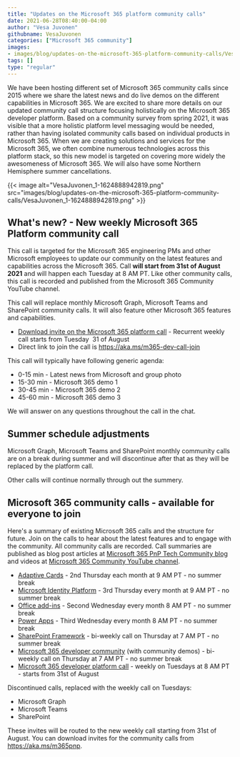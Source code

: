 ```yaml
---
title: "Updates on the Microsoft 365 platform community calls"
date: 2021-06-28T08:40:00-04:00
author: "Vesa Juvonen"
githubname: VesaJuvonen
categories: ["Microsoft 365 community"]
images:
- images/blog/updates-on-the-microsoft-365-platform-community-calls/VesaJuvonen_1-1624888942819.png
tags: []
type: "regular"
---
```


We have been hosting different set of Microsoft 365 community calls
since 2015 where we share the latest news and do live demos on the
different capabilities in Microsoft 365.
We are excited to share more details on our updated community call
structure focusing holistically on the Microsoft 365 developer platform.
Based on a community survey from spring 2021, it was visible that a more
holistic platform level messaging would be needed, rather than having
isolated community calls based on individual products in Microsoft
365. When we are creating solutions and services for the Microsoft 365,
we often combine numerous technologies across this platform stack, so
this new model is targeted on covering more widely the awesomeness of
Microsoft 365.
We will also have some Northern Hemisphere summer cancellations.

{{< image alt="VesaJuvonen_1-1624888942819.png" src="images/blog/updates-on-the-microsoft-365-platform-community-calls/VesaJuvonen_1-1624888942819.png" >}}

## What's new? - New weekly Microsoft 365 Platform community call 

This call is targeted for the Microsoft 365 engineering PMs and other
Microsoft employees to update our community on the latest features and
capabilities across the Microsoft 365. Call **will start from 31st of
August 2021** and will happen each Tuesday at 8 AM PT. Like other
community calls, this call is recorded and published from the Microsoft
365 Community YouTube channel.

This call will replace monthly Microsoft Graph, Microsoft Teams and
SharePoint community calls. It will also feature other Microsoft 365
features and capabilities.

-   [Download invite on the Microsoft 365 platform
    call](https://aka.ms/m365-dev-call) - Recurrent weekly call starts
    from Tuesday  31 of August
-   Direct link to join the call is <https://aka.ms/m365-dev-call-join>

This call will typically have following generic agenda:

-   0-15 min - Latest news from Microsoft and group photo
-   15-30 min - Microsoft 365 demo 1
-   30-45 min - Microsoft 365 demo 2
-   45-60 min - Microsoft 365 demo 3

We will answer on any questions throughout the call in the chat.

## Summer schedule adjustments 

Microsoft Graph, Microsoft Teams and SharePoint monthly community calls
are on a break during summer and will discontinue after that as they
will be replaced by the platform call.

Other calls will continue normally through out the summery.

## Microsoft 365 community calls - available for everyone to join 

Here's a summary of existing Microsoft 365 calls and the structure for
future. Join on the calls to hear about the latest features and to
engage with the community. All community calls are recorded. Call
summaries are published as blog post articles at [Microsoft 365 PnP Tech
Community blog](https://aka.ms/m365pnp/community/blog) and videos at
[Microsoft 365 Community YouTube
channel](https://aka.ms/m365pnp/videos).


-   [Adaptive Cards](https://aka.ms/adaptivecardscommunitycall) - 2nd
    Thursday each month at 9 AM PT - no summer break
-   [Microsoft Identity
    Platform](https://aka.ms/IDDevCommunityCalendar) - 3rd Thursday
    every month at 9 AM PT - no summer break
-   [Office add-ins](https://aka.ms/officeaddinscommunitycall) - Second
    Wednesday every month 8 AM PT - no summer break
-   [Power Apps](https://aka.ms/powerappscommunitycall) - Third
    Wednesday every month 8 AM PT - no summer break
-   [SharePoint Framework](https://aka.ms/spdev-spfx-call) - bi-weekly
    call on Thursday at 7 AM PT - no summer break
-   [Microsoft 365 developer community](https://aka.ms/spdev-sig-call)
    (with community demos) - bi-weekly call on Thursday at 7 AM PT - no
    summer break
-   [Microsoft 365 developer platform
    call](https://aka.ms/m365-dev-call) - weekly on Tuesdays at 8 AM
    PT - starts from 31st of August


Discontinued calls, replaced with the weekly call on Tuesdays:

-   Microsoft Graph
-   Microsoft Teams
-   SharePoint

These invites will be routed to the new weekly call starting from 31st
of August.
You can download invites for the community calls from
<https://aka.ms/m365pnp>.
